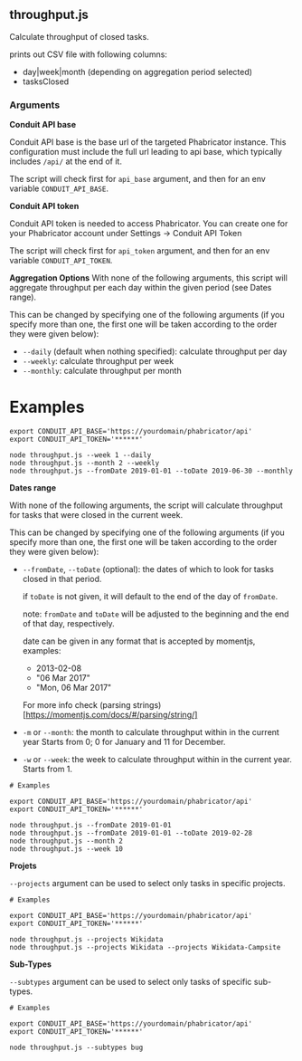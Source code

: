 ## throughput.js

Calculate throughput of closed tasks.

prints out CSV file with following columns:
- day|week|month (depending on aggregation period selected)
- tasksClosed

### Arguments

**Conduit API base**

Conduit API base is the base url of the targeted Phabricator instance.
This configuration must include the full url leading to api base, which typically
includes `/api/` at the end of it.

The script will check first for `api_base` argument, and then for an
env variable `CONDUIT_API_BASE`.

**Conduit API token**

Conduit API token is needed to access Phabricator. You can create one for your
Phabricator account under Settings -> Conduit API Token

The script will check first for `api_token` argument, and then for an
env variable `CONDUIT_API_TOKEN`.

**Aggregation Options**
With none of the following arguments, this script will aggregate throughput
per each day within the given period (see Dates range).

This can be changed by specifying one of the following arguments
(if you specify more than one, the first one will be taken according to
the order they were given below):

* `--daily` (default when nothing specified): calculate throughput per day
* `--weekly`: calculate throughput per week
* `--monthly`: calculate throughput per month

# Examples

```
export CONDUIT_API_BASE='https://yourdomain/phabricator/api'
export CONDUIT_API_TOKEN='******'

node throughput.js --week 1 --daily
node throughput.js --month 2 --weekly
node throughput.js --fromDate 2019-01-01 --toDate 2019-06-30 --monthly
```

**Dates range**

With none of the following arguments, the script will calculate throughput for tasks
that were closed in the current week.

This can be changed by specifying one of the following arguments
(if you specify more than one, the first one will be taken according to
the order they were given below):

* `--fromDate`, `--toDate` (optional): the dates of which to look for tasks
  closed in that period.

  if `toDate` is not given, it will default to the end of the day of
  `fromDate`.

  note: `fromDate` and `toDate` will be adjusted to the beginning and the end
  of that day, respectively.

  date can be given in any format that is accepted by momentjs, examples:
  - 2013-02-08
  - "06 Mar 2017"
  - "Mon, 06 Mar 2017"

  For more info
  check (parsing strings)[https://momentjs.com/docs/#/parsing/string/]

* `-m` or `--month`: the month to calculate throughput within in the current year
  Starts from 0; 0 for January and 11 for December.

* `-w` or `--week`: the week to calculate throughput within in the current year.
  Starts from 1.

``` shell
# Examples

export CONDUIT_API_BASE='https://yourdomain/phabricator/api'
export CONDUIT_API_TOKEN='******'

node throughput.js --fromDate 2019-01-01
node throughput.js --fromDate 2019-01-01 --toDate 2019-02-28
node throughput.js --month 2
node throughput.js --week 10
```

**Projets**

`--projects` argument can be used to select only tasks in specific projects.

``` shell
# Examples

export CONDUIT_API_BASE='https://yourdomain/phabricator/api'
export CONDUIT_API_TOKEN='******'

node throughput.js --projects Wikidata
node throughput.js --projects Wikidata --projects Wikidata-Campsite
```

**Sub-Types**

`--subtypes` argument can be used to select only tasks of specific sub-types.


``` shell
# Examples

export CONDUIT_API_BASE='https://yourdomain/phabricator/api'
export CONDUIT_API_TOKEN='******'

node throughput.js --subtypes bug
```
